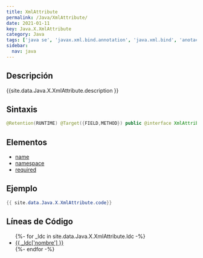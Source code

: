 ```yaml
---
title: XmlAttribute
permalink: /Java/XmlAttribute/
date: 2021-01-11
key: Java.X.XmlAttribute
category: Java
tags: ['java se', 'javax.xml.bind.annotation', 'java.xml.bind', 'anotacion java', 'Java 1.6', 'JAXB 2.0']
sidebar: 
  nav: java
---
```


## Descripción
{{site.data.Java.X.XmlAttribute.description }}

## Sintaxis
~~~java
@Retention(RUNTIME) @Target({FIELD,METHOD}) public @interface XmlAttribute
~~~

## Elementos
* [name](/Java/XmlAttribute/name)
* [namespace](/Java/XmlAttribute/namespace)
* [required](/Java/XmlAttribute/required)

## Ejemplo
~~~java
{{ site.data.Java.X.XmlAttribute.code}}
~~~

## Líneas de Código
<ul>
{%- for _ldc in site.data.Java.X.XmlAttribute.ldc -%}
   <li>
       <a href="{{_ldc['url'] }}">{{ _ldc['nombre'] }}</a>
   </li>
{%- endfor -%}
</ul>
